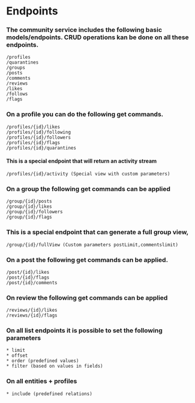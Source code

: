 # Endpoints

### The community service includes the following basic models/endpoints. CRUD operations kan be done on all these endpoints. 
    /profiles
    /quarantines
    /groups
    /posts
    /comments
    /reviews
    /likes
    /follows
    /flags

### On a profile you can do the following get commands. 
    /profiles/{id}/likes
    /profiles/{id}/following
    /profiles/{id}/followers
    /profiles/{id}/flags
    /profiles/{id}/quarantines
#### This is a special endpoint that will return an activity stream
    /profiles/{id}/activity (Special view with custom parameters)

### On a group the following get commands can be applied
    /group/{id}/posts
    /group/{id}/likes
    /group/{id}/followers
    /group/{id}/flags

### This is a special endpoint that can generate a full group view, 
    /group/{id}/fullView (Custom parameters postLimit,commentslimit)

### On a post the following get commands can be applied. 
    /post/{id}/likes
    /post/{id}/flags
    /post/{id}/comments

### On review the following get commands can be applied
    /reviews/{id}/likes
    /reviews/{id}/flags

### On all list endpoints it is possible to set the following parameters
    * limit
    * offset
    * order (predefined values)
    * filter (based on values in fields) 
### On all entities + profiles 
    * include (predefined relations)

